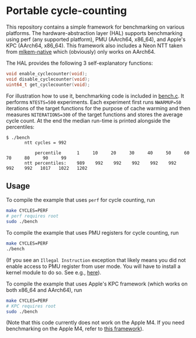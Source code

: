 # Portable cycle-counting

This repository contains a simple framework for benchmarking on various platforms.
The hardware-abstraction layer (HAL) supports benchmarking using perf (any supported platform), PMU (AArch64, x86_64), and Apple's KPC (AArch64, x86_64).
This framework also includes a Neon NTT taken from [mlkem-native](https://github.com/pq-code-package/mlkem-native) which (obviously) only works on AArch64.

The HAL provides the following 3 self-explanatory functions:
```c
void enable_cyclecounter(void);
void disable_cyclecounter(void);
uint64_t get_cyclecounter(void);
```

For illustration how to use it, benchmarking code is included in [bench.c](./bench.c).
It performs `NTESTS=500` experiments. Each experiment first runs `NWARMUP=50` iterations of the 
target functions for the purpose of cache warming and then measures `NITERATIONS=300` of the 
target functions and stores the average cycle count.
At the end the median run-time is printed alongside the percentiles:
```
$ ./bench 
       ntt cycles = 992

           percentile      1     10     20     30     40     50     60     70     80     90     99
       ntt percentiles:    989    992    992    992    992    992    992    992   1017   1022   1202
```

## Usage

To compile the example that uses `perf` for cycle counting, run
```bash
make CYCLES=PERF
# perf requires root
sudo ./bench
```

To compile the example that uses PMU registers for cycle counting, run
```bash
make CYCLES=PERF
./bench
```
(If you see an `Illegal Instruction` exception that likely means you did not 
enable access to PMU register from user mode. You will have to install a kernel
module to do so. See e.g., [here](https://github.com/mupq/pqax/tree/main/enable_ccr)).

To compile the example that uses Apple's KPC framework (which works on both x86_64 and AArch64), run 
```bash
make CYCLES=PERF
# KPC requires root
sudo ./bench
```

(Note that this code currently does not work on the Apple M4. If you need 
benchmarking on the Apple M4, refer to [this framework](https://gist.github.com/ibireme/173517c208c7dc333ba962c1f0d67d12)).
